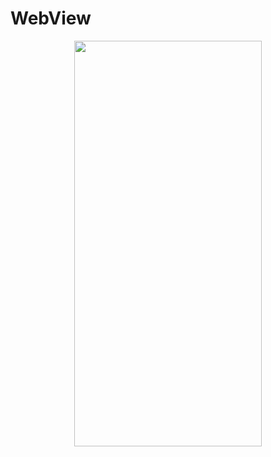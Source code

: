 # WebView
<p align="center">
<img src="https://docs.google.com/uc?id=1oG9XALak13YizFDEVAcPZIZ0vh156iWJ" height="649" width="300">
</p>

```dart

```
